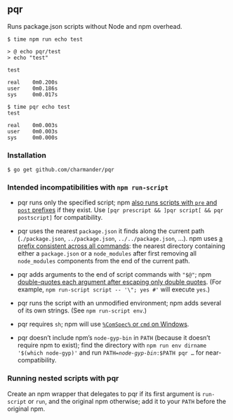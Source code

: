 ## pqr

Runs package.json scripts without Node and npm overhead.

```shellsession
$ time npm run echo test

> @ echo pqr/test
> echo "test"

test

real    0m0.200s
user    0m0.186s
sys     0m0.017s

$ time pqr echo test
test

real    0m0.003s
user    0m0.003s
sys     0m0.000s
```


### Installation

```shellsession
$ go get github.com/charmander/pqr
```


### Intended incompatibilities with `npm run-script`

- pqr runs only the specified script; npm [also runs scripts with `pre` and `post` prefixes][npm-pre-post] if they exist. Use `[pqr prescript && ]pqr script[ && pqr postscript]` for compatibility.

- pqr uses the nearest `package.json` it finds along the current path (`./package.json`, `../package.json`, `../../package.json`, …). npm uses [a prefix consistent across all commands][npm-prefix]: the nearest directory containing either a `package.json` or a `node_modules` after first removing all `node_modules` components from the end of the current path.

- pqr adds arguments to the end of script commands with `"$@"`; npm [double-quotes each argument after escaping only double quotes][npm-quoting]. (For example, `npm run-script script -- '\"; yes #'` will execute `yes`.)

- pqr runs the script with an unmodified environment; npm adds several of its own strings. (See `npm run-script env`.)

- pqr requires `sh`; npm will use [`%ComSpec%` or `cmd` on Windows][npm-windows].

- pqr doesn’t include npm’s `node-gyp-bin` in `PATH` (because it doesn’t require npm to exist); find the directory with `npm run env dirname '$(which node-gyp)'` and run <code>PATH=<i>node-gyp-bin</i>:$PATH pqr …</code> for near-compatibility.


### Running nested scripts with pqr

Create an npm wrapper that delegates to pqr if its first argument is `run-script` or `run`, and the original npm otherwise; add it to your `PATH` before the original npm.


  [npm-pre-post]: https://github.com/npm/npm/blob/d081cc6c8d73f2aa698aab36605377c95e916224/lib/run-script.js#L158
  [npm-prefix]: https://github.com/npm/npm/blob/d081cc6c8d73f2aa698aab36605377c95e916224/lib/config/find-prefix.js
  [npm-quoting]: https://github.com/npm/npm/blob/d081cc6c8d73f2aa698aab36605377c95e916224/lib/run-script.js#L178
  [npm-windows]: https://github.com/npm/npm/blob/d081cc6c8d73f2aa698aab36605377c95e916224/lib/utils/lifecycle.js#L237
  [go-14750]: https://github.com/golang/go/issues/14750

